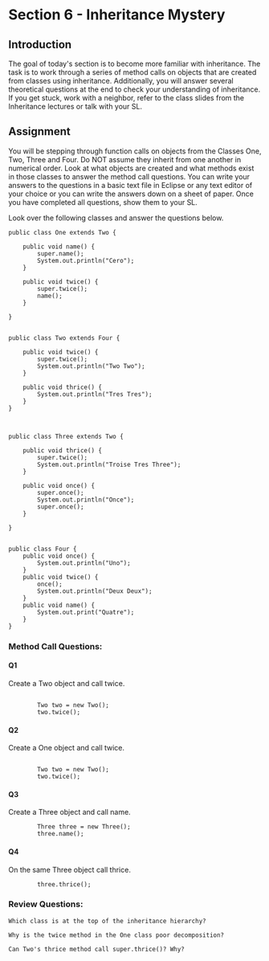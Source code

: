 # Section 6 - Inheritance Mystery 

## Introduction 
The goal of today's section is to become more familiar with inheritance. 
The task is to work through a series of method calls on objects that are 
created from classes using inheritance. Additionally, you will answer 
several theoretical questions at the end to check your understanding of 
inheritance. If you get stuck, work with a neighbor, refer to the class 
slides from the Inheritance lectures or talk with your SL. 

## Assignment
You will be stepping through function calls on objects from the Classes 
One, Two, Three and Four. Do NOT assume they inherit from one another in 
numerical order. Look at what objects are created and what methods exist 
in those classes to answer the method call questions. You can write your 
answers to the questions in a basic text file in Eclipse or any text editor 
of your choice or you can write the answers down on a sheet of paper. Once
you have completed all questions, show them to your SL.  

Look over the following classes and answer the questions below. 

```
public class One extends Two {
	
	public void name() {
		super.name();
		System.out.println("Cero");
	}
	
	public void twice() {
		super.twice();
		name(); 
	}

}

```
```

public class Two extends Four {
	
	public void twice() {
		super.twice(); 
		System.out.println("Two Two");
	}
	
	public void thrice() {
		System.out.println("Tres Tres");
	}
}

```
```


public class Three extends Two {

	public void thrice() {
		super.twice(); 
		System.out.println("Troise Tres Three");
	}
	
	public void once() {
		super.once();
		System.out.println("Once");
		super.once();
	}

}

```
```

public class Four {
	public void once() {
		System.out.println("Uno");
	}
	public void twice() {
		once(); 
		System.out.println("Deux Deux");
	}
	public void name() {
		System.out.print("Quatre");
	}
}

```
### Method Call Questions: 

#### Q1 
Create a Two object and call twice. 

```

		Two two = new Two(); 
		two.twice(); 

```

#### Q2
Create a One object and call twice. 

```

		Two two = new Two(); 
		two.twice(); 

```

#### Q3 
Create a Three object and call name. 

```
		Three three = new Three(); 
		three.name();
```

#### Q4 
On the same Three object call thrice. 

```
		three.thrice();
```


### Review Questions:

```
Which class is at the top of the inheritance hierarchy? 

Why is the twice method in the One class poor decomposition? 

Can Two's thrice method call super.thrice()? Why? 
```

	


	

